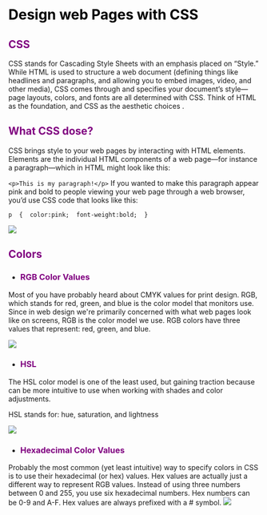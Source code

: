 # <span style="color:black">Design web Pages with CSS</span>
 
## <span style ="color:purple">  CSS </span>
 CSS stands for Cascading Style Sheets with an emphasis placed on “Style.” While HTML is used to structure a web document (defining things like headlines and paragraphs, and allowing you to embed images, video, and other media), CSS comes through and specifies your document’s style—page layouts, colors, and fonts are all determined with CSS. Think of HTML as the foundation, and CSS as the aesthetic choices .

## <span style ="color:purple"> What CSS dose?</span>
CSS brings style to your web pages by interacting with HTML elements. Elements are the individual HTML components of a web page—for instance a paragraph—which in HTML might look like this:

`<p>This is my paragraph!</p>`
If you wanted to make this paragraph appear pink and bold to people viewing your web page through a web browser, you’d use CSS code that looks like this:

`p  {  color:pink;  font-weight:bold;  }`

![](https://www.w3schools.com/whatis/img_selector.gif)


## <span style ="color:purple"> Colors</span>
* ###  <span style ="color:purple"> RGB Color Values</span>
Most of you have probably heard about CMYK values for print design. RGB, which stands for red, green, and blue is the color model that monitors use. Since in web design we're primarily concerned with what web pages look like on screens, RGB is the color model we use.
RGB colors have three values that represent: red, green, and blue.

![](https://image.slidesharecdn.com/presentitudepresentscolortheorypart3-160427151921/95/the-4-important-color-models-for-presentation-design-16-638.jpg?cb=1461776860)
* ###  <span style ="color:purple"> HSL</span>

The HSL color model is one of the least used, but gaining traction because can be more intuitive to use when working with shades and color adjustments.

HSL stands for: hue, saturation, and lightness

![](https://chromatichq.com/sites/default/files/styles/content_image_lar/public/colorwheel-orange.jpg?itok=WUX0eFID)

* ###  <span style ="color:purple"> Hexadecimal Color Values</span>



Probably the most common (yet least intuitive) way to specify colors in CSS is to use their hexadecimal (or hex) values. Hex values are actually just a different way to represent RGB values. Instead of using three numbers between 0 and 255, you use six hexadecimal numbers. Hex numbers can be 0-9 and A-F. Hex values are always prefixed with a # symbol.
![](https://images.slideplayer.com/14/4422966/slides/slide_9.jpg)

